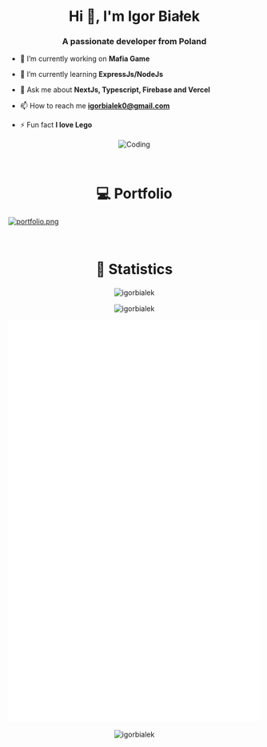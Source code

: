<h1 align="center">Hi 👋, I'm Igor Białek</h1>
<h3 align="center">A passionate developer from Poland</h3>

- 🔭 I’m currently working on **Mafia Game**

- 🌱 I’m currently learning **ExpressJs/NodeJs**

- 💬 Ask me about **NextJs, Typescript, Firebase and Vercel**

- 📫 How to reach me **igorbialek0@gmail.com**

- ⚡ Fun fact **I love Lego**

<p align="center"><img align="center" alt="Coding" width="240px" src="https://i.imgur.com/vLJuF7X.gif"></p>

<br/>
<h1 align="center">💻 Portfolio</h1>

[![portfolio.png](<https://cr-ss-service.azurewebsites.net/api/ScreenShot?widget=portfolio&username=IgorBialek&branding=false&company=false&links=false&style=--item-bg-color:%230D1117;--item-border-radius:10px;--title-text-color:%23dadee2;--date-text-color:%23dadee2;--description-text-color:%23dadee2;--tag-text-color:%23dadee2;--branding-text-color:%23dadee2;--company-opacity:0;--tag-bg-color:%231C2729;>)](https://profile.codersrank.io/user/igorbialek/#Portfolio)

<br/>
<h1 align="center">🧮 Statistics</h1>

<p align="center"><img align="center" src="https://github-readme-stats.vercel.app/api/top-langs?username=igorbialek&show_icons=true&theme=dark&locale=en&layout=compact&langs_count=10" alt="igorbialek" /></p>

<p align="center"><img align="center" src="https://github-readme-stats.vercel.app/api?username=igorbialek&show_icons=true&theme=dark&locale=en" alt="igorbialek" /></p>

![Metrics](/github-metrics.svg)

<p align="center"><img align="center" src="https://github-readme-streak-stats.herokuapp.com/?user=igorbialek&theme=dark" alt="igorbialek" /></p>
